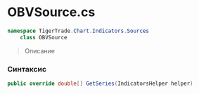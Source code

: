 
# OBVSource.cs
```csharp
namespace TigerTrade.Chart.Indicators.Sources  
    class OBVSource
```

> Описание

### Синтаксис
```csharp
public override double[] GetSeries(IndicatorsHelper helper)
```
